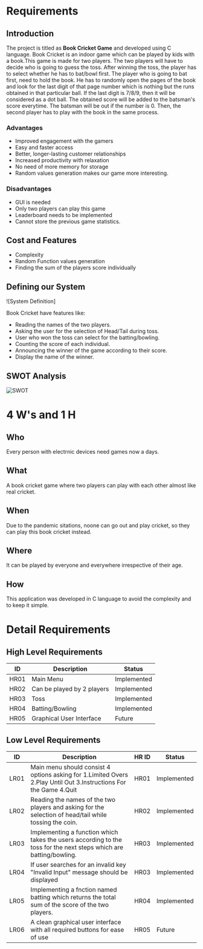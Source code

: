 ﻿# Requirements

 ## Introduction

The project is titled as **Book Cricket Game** and developed using C language. Book Cricket is an indoor game which can be played by kids with a book.This game is made for two players. The two players will have to decide who is going to guess the toss. After winning the toss, the player has to select whether he has to bat/bowl first. The player who is going to bat first, need to hold the book. He has to randomly open the pages of the book and look for the last digit of that page number which is nothing but the runs obtained in that particular ball. If the last digit is 7/8/9, then it will be considered as a dot ball. The obtained score will be added to the batsman's score everytime. The batsman will be out if the number is 0. Then, the second player has to play with the book in the same process.


### Advantages

 - Improved engagement with the gamers
 - Easy and faster access 
 - Better, longer-lasting customer relationships
 - Increased productivity with relaxation
 - No need of more memory for storage 
 - Random values generation makes our game more interesting.
 
 ### Disadvantages
 - GUI is needed
 - Only two players can play this game
 - Leaderboard needs to be implemented
 - Cannot store the previous game statistics.
 
## Cost and Features
 - Complexity 
 - Random Function values generation
 - Finding the sum of the players score individually
 

##  Defining our System

![System Definition]

 Book Cricket have features like:
 -  Reading the names of the two players. 
 - Asking the user for the selection of Head/Tail during toss.
 - User who won the toss can select for the batting/bowling.
 -  Counting the score of each individual.
 - Announcing the winner of the game according to their score.
 - Display the name of the winner.

## SWOT Analysis
![SWOT](https://github.com/Chaitu2134/miniproject/blob/main/5_images_and_videos/swot.png)


# 4 W's and 1 H

## Who
Every person with electrnic devices need games now a days.

## What
A book cricket game where two players can play with each other almost like real cricket.

## When

Due to the pandemic sitations, noone can go out and play cricket, so they can play this book cricket instead.

## Where

It can be played by everyone and everywhere irrespective of their age. 

## How

This application was developed in C language to avoid the complexity and to keep it simple. 


# Detail Requirements

## High Level Requirements
| ID | Description | Status |
|--|--|--|
| HR01 |Main Menu  | Implemented |
| HR02 | Can be played by 2 players | Implemented |
| HR03 | Toss |  Implemented |
| HR04 | Batting/Bowling |  Implemented |
| HR05 | Graphical User Interface | Future |


## Low Level Requirements 

| ID | Description | HR ID | Status |
|--|--|--|--|
| LR01 |Main menu should consist 4 options asking for 1.Limited Overs 2.Play Until Out 3.Instructions For the Game 4.Quit  | HR01| Implemented |
| LR02 | Reading the names of the two players and asking for the selection of head/tail while tossing the coin. | HR02| Implemented |
 LR03 | Implementing a function which takes the users according to the toss for the next steps which are batting/bowling. | HR03| Implemented |
| LR04 | If user searches for an invalid key "Invalid Input" message should be displayed | HR03| Implemented |
| LR05 |Implementing a fnction named batting which returns the total sum of the score of the two players. | HR04| Implemented |
| LR06 |A clean graphical user interface with all required buttons for ease of use  | HR05| Future |
